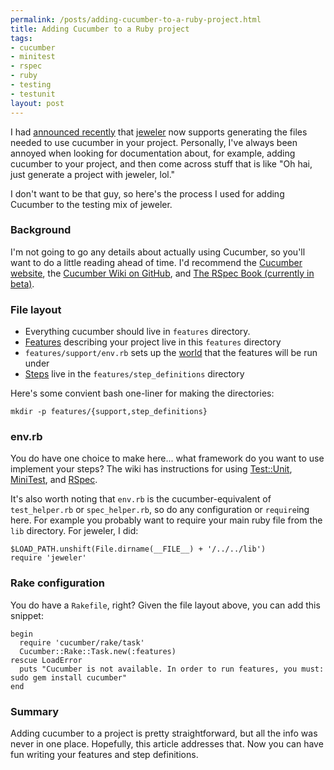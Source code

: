 ```yaml
--- 
permalink: /posts/adding-cucumber-to-a-ruby-project.html
title: Adding Cucumber to a Ruby project
tags: 
- cucumber
- minitest
- rspec
- ruby
- testing
- testunit
layout: post
---
```

I had [announced recently](http://technicalpickles.com/posts/jeweler-now-with-support-for-test-unit-minitest-rspec-and-cucumber) that [jeweler](github.com/technicalpickles/jeweler/) now supports generating the files needed to use cucumber in your project. Personally, I've always been annoyed when looking for documentation about, for example, adding cucumber to your project, and then come across stuff that is like "Oh hai, just generate a project with jeweler, lol."

I don't want to be that guy, so here's the process I used for adding Cucumber to the testing mix of jeweler.

### Background

I'm not going to go any details about actually using Cucumber, so you'll want to do a little reading ahead of time. I'd recommend the [Cucumber website](http://cukes.info/), the [Cucumber Wiki on GitHub](http://wiki.github.com/aslakhellesoy/cucumber), and [The RSpec Book (currently in beta)](http://www.pragprog.com/titles/achbd/the-rspec-book).

### File layout

 * Everything cucumber should live in `features` directory.
 * [Features](http://wiki.github.com/aslakhellesoy/cucumber/feature-introduction) describing your project live in this `features` directory
 * `features/support/env.rb` sets up the [world](http://wiki.github.com/aslakhellesoy/cucumber/a-whole-new-world) that the features will be run under
 * [Steps](http://wiki.github.com/aslakhellesoy/cucumber/step-definitions) live in the `features/step_definitions` directory
 
Here's some convient bash one-liner for making the directories:

    mkdir -p features/{support,step_definitions}

### env.rb

You do have one choice to make here... what framework do you want to use implement your steps? The wiki has instructions for using [Test::Unit](http://wiki.github.com/aslakhellesoy/cucumber/using-testunit), [MiniTest](http://wiki.github.com/aslakhellesoy/cucumber/using-minitest), and [RSpec](http://wiki.github.com/aslakhellesoy/cucumber/rspec-expectations).

It's also worth noting that `env.rb` is the cucumber-equivalent of `test_helper.rb` or `spec_helper.rb`, so do any configuration or `require`ing here. For example you probably want to require your main ruby file from the `lib` directory. For jeweler, I did:

<pre><code class="ruby">$LOAD_PATH.unshift(File.dirname(__FILE__) + '/../../lib')
require 'jeweler'</code></pre>

### Rake configuration

You do have a `Rakefile`, right? Given the file layout above, you can add this snippet:

<pre><code class="ruby">begin
  require 'cucumber/rake/task'
  Cucumber::Rake::Task.new(:features)
rescue LoadError
  puts &quot;Cucumber is not available. In order to run features, you must: sudo gem install cucumber&quot;
end</code></pre>

### Summary

Adding cucumber to a project is pretty straightforward, but all the info was never in one place. Hopefully, this article addresses that. Now you can have fun writing your features and step definitions.